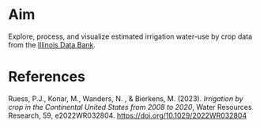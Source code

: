 # Aim
Explore, process, and visualize estimated irrigation water-use by crop data from the [Illinois Data Bank](https://doi.org/10.13012/B2IDB-4607538_V1).

# References

Ruess, P.J., Konar, M., Wanders, N. , & Bierkens, M. (2023). *Irrigation by crop in the Continental United States from 2008 to 2020*, Water Resources Research, 59, e2022WR032804. https://doi.org/10.1029/2022WR032804
